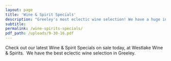 ```yaml
---
layout: page
title: 'Wine & Spirit Specials'
description: "Greeley's most eclectic wine selection! We have a huge inventory to choose from, both foreign and domestic."
subtitle:
permalink: /wine-spirits-specials/
pdf_path: /uploads/9-30-16.pdf
---
```



Check out our latest Wine & Spirit Specials on sale today, at Westlake Wine & Spirits.  We have the best eclectic wine selection in Greeley.